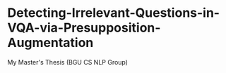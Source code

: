 # Detecting-Irrelevant-Questions-in-VQA-via-Presupposition-Augmentation
My Master's Thesis (BGU CS NLP Group)
